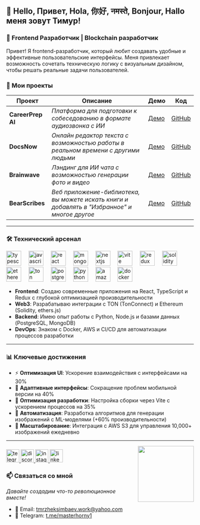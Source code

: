 ## 👋 Hello, Привет, Hola, 你好, नमस्ते, Bonjour, Hallo меня зовут Тимур!

### 🚀 Frontend Разработчик | Blockchain разработчик

Привет! Я frontend-разработчик, который любит создавать удобные и эффективные пользовательские интерфейсы. Меня привлекает возможность сочетать техническую логику с визуальным дизайном, чтобы решать реальные задачи пользователей.

### 🚀 Мои проекты

<div align="center">

| Проект | Описание | Демо | Код |
|--------|----------|------|-----|
| **CareerPrep AI** | *Платформа для подготовки к собеседованию в формате аудиозвонка с ИИ* | [Демо](https://ai-interview-platform-navy.vercel.app/sign-in) | [GitHub](https://github.com/TimurZheksimbaev/AI-Interview-Platform) |
| **DocsNow** | *Онлайн редактор текста с возможностью работы в реальном времени с другими людьми* | [Демо](https://real-time-online-docs-app.vercel.app/) | [GitHub](https://github.com/TimurZheksimbaev/Real-Time-Online-Docs-App) |
| **Brainwave** | *Лэндинг для ИИ чата с возможностью генерации фото и видео* | [Демо](https://brainwave-azure.vercel.app/) | [GitHub](https://github.com/TimurZheksimbaev/AI-App-Landing-Page) |
| **BearScribes** | *Веб приложение-библиотека, вы можете искать книги и добавлять в "Избранное" и многое другое* | [Демо](https://bear-scribes-vercel.vercel.app/) | [GitHub](https://github.com/IU-Team-Projects/BearScribes) |

</div>

---

### 🛠️ Технический арсенал

<div align="left">
  <img src="https://cdn.jsdelivr.net/gh/devicons/devicon/icons/typescript/typescript-original.svg" height="40" alt="typescript logo"  />
  <img width="12" />
  <img src="https://cdn.jsdelivr.net/gh/devicons/devicon@latest/icons/javascript/javascript-original.svg" height="40" alt="javascript logo" />        
  <img width="12" />
  <img src="https://cdn.jsdelivr.net/gh/devicons/devicon/icons/react/react-original.svg" height="40" alt="react logo"  />
  <img width="12" />
  <img src="https://skillicons.dev/icons?i=mongodb" height="40" alt="mongodb logo"  />
  <img width="12" />
  <img src="https://skillicons.dev/icons?i=nextjs" height="40" alt="nextjs logo"  />
  <img width="12" />
  <img src="https://cdn.jsdelivr.net/gh/devicons/devicon@latest/icons/vitejs/vitejs-original.svg" height="40" alt="vite logo" />
  <img width="12" />
  <img src="https://skillicons.dev/icons?i=redux" height="40" alt="redux logo"  />
  <img width="12" />
  <img src="https://upload.wikimedia.org/wikipedia/commons/9/98/Solidity_logo.svg" height="40" alt="solidity logo" />
  <img width="12" />
  <img src="https://www.cryptologos.cc/logos/versions/ethereum-eth-logo-animated.gif" height="40" alt="ethereum logo"  />
  <img width="12" />
  <img src="https://ton.org/download/ton_symbol.svg" height="40" alt="ton logo"  />
  <img width="12" />
  <img src="https://cdn.jsdelivr.net/gh/devicons/devicon/icons/postgresql/postgresql-original.svg" height="40" alt="postgresql logo"  />
  <img width="12" />
  <img src="https://skillicons.dev/icons?i=py" height="40" alt="python logo"  />
  <img width="12" />
  <img src="https://cdn.jsdelivr.net/gh/devicons/devicon/icons/amazonwebservices/amazonwebservices-plain-wordmark.svg" height="40" alt="amazonwebservices logo"  />
  <img width="12" />
  <img src="https://skillicons.dev/icons?i=docker" height="40" alt="docker logo"  />
  <img width="12" />
</div>

- **Frontend**: Создаю современные приложения на React, TypeScript и Redux с глубокой оптимизацией производительности
- **Web3**: Разрабатываю интеграции с TON (TonConnect) и Ethereum (Solidity, ethers.js)
- **Backend**: Имею опыт работы с Python, Node.js и базами данных (PostgreSQL, MongoDB)
- **DevOps**: Знаком с Docker, AWS и CI/CD для автоматизации процессов разработки

---

### 📊 Ключевые достижения

- ⚡️ **Оптимизация UI**: Ускорение взаимодействия с интерфейсами на 30%
- 📱 **Адаптивные интерфейсы**: Сокращение проблем мобильной версии на 40%
- 🚀 **Оптимизация разработки**: Настройка сборки через Vite с ускорением процессов на 35%
- 🔄 **Автоматизация**: Разработка алгоритмов для генерации изображений с ML-моделями (+60% производительности)
- 💾 **Масштабирование**: Интеграция с AWS S3 для управления 10,000+ изображений ежедневно

---

<img align="right" height="150" src="https://media.tenor.com/fVJln34EY9oAAAAM/mr-krabs-money-angels.gif"  />

###

<div align="left">
  <a href="https://t.me/tmrzhksmbv" target="_blank">
    <img src="https://img.shields.io/static/v1?message=Telegram&logo=telegram&label=&color=2CA5E0&logoColor=white&labelColor=&style=for-the-badge" height="35" alt="telegram logo"  />
  </a>
  <a href="https://discordapp.com/users/timurzheksimbaev" target="_blank">
    <img src="https://img.shields.io/static/v1?message=Discord&logo=discord&label=&color=7289DA&logoColor=white&labelColor=&style=for-the-badge" height="35" alt="discord logo"  />
  </a>
  <a href="https://instagram.com/tttttmmmmmrrrrr_" target="_blank">
    <img src="https://img.shields.io/static/v1?message=Instagram&logo=instagram&label=&color=E4405F&logoColor=white&labelColor=&style=for-the-badge" height="35" alt="instagram logo"  />
  </a>
  <img src="https://img.shields.io/static/v1?message=LinkedIn&logo=linkedin&label=&color=0077B5&logoColor=white&labelColor=&style=for-the-badge" height="35" alt="linkedin logo"  />
</div>

###

### 📫 Связаться со мной
*Давайте создадим что-то революционное вместе!*

- 📧 Email: tmrzheksimbaev.work@yahoo.com
- 💬 Telegram: [t.me/masterhorny1](https://t.me/masterhorny1)
